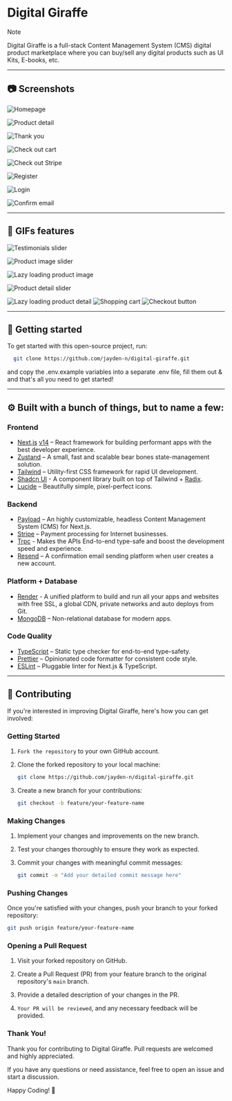 # Digital Giraffe

> [!NOTE]
> Digital Giraffe is a full-stack Content Management System (CMS) digital product marketplace where you can buy/sell any digital products such as UI Kits, E-books, etc.

---

## :camera: Screenshots

![Homepage](/docs/screenshots/homepage.png)

![Product detail](/docs/screenshots/product-detail-page.png)

![Thank you](/docs/screenshots/thank-you-page.png)

![Check out cart](/docs/screenshots/checkout-cart.png)

![Check out Stripe](/docs/screenshots/checkout-stripe.png)

![Register](/docs/screenshots/register.png)

![Login](/docs/screenshots/login.png)

![Confirm email](/docs/screenshots/confirm-email.png)

---

## :gem: GIFs features

![Testimonials slider](/docs/GIFs/testimonials-slider.gif)

![Product image slider](/docs/GIFs/product-image-slider.gif)

![Lazy loading product image](/docs/GIFs/lazy-product-image.gif)

![Product detail slider](/docs/GIFs/product-detail-slider.gif)

![Lazy loading product detail](/docs/GIFs/lazy-loading.gif)
![Shopping cart](/docs/GIFs/shopping-cart.gif)
![Checkout button](/docs/GIFs/checkout-button.gif)

---

## :rocket: Getting started

To get started with this open-source project, run:

```bash
  git clone https://github.com/jayden-n/digital-giraffe.git
```

and copy the .env.example variables into a separate .env file, fill them out & and that's all you need to get started!

---

## :gear: Built with a bunch of things, but to name a few:

### Frontend

- [Next.js](https://nextjs.org/) [v14](https://nextjs.org/blog/next-14) – React framework for building performant apps with the best developer experience.
- [Zustand](https://zustand-demo.pmnd.rs/) – A small, fast and scalable bear bones state-management solution.
- [Tailwind](https://tailwindcss.com/) – Utility-first CSS framework for rapid UI development.
- [Shadcn UI](https://ui.shadcn.com/) - A component library built on top of Tailwind + [Radix](https://www.radix-ui.com/).
- [Lucide](https://lucide.dev/) – Beautifully simple, pixel-perfect icons.

### Backend

- [Payload](https://payloadcms.com/) – An highly customizable, headless Content Management System (CMS) for Next.js.
- [Stripe](https://stripe.com/) – Payment processing for Internet businesses.
- [Trpc](https://trpc.io/) - Makes the APIs End-to-end type-safe and boost the development speed and experience.
- [Resend](https://resend.com/) – A confirmation email sending platform when user creates a new account.

### Platform + Database

- [Render](https://render.com/) - A unified platform to build and run all your apps and websites with free SSL, a global CDN, private networks and auto deploys from Git.
- [MongoDB](https://www.mongodb.com/) – Non-relational database for modern apps.

### Code Quality

- [TypeScript](https://www.typescriptlang.org/) – Static type checker for end-to-end type-safety.
- [Prettier](https://prettier.io/) – Opinionated code formatter for consistent code style.
- [ESLint](https://eslint.org/) – Pluggable linter for Next.js & TypeScript.

---

## :raised_hands: Contributing

If you're interested in improving Digital Giraffe, here's how you can get involved:

### Getting Started

1. `Fork the repository` to your own GitHub account.

2. Clone the forked repository to your local machine:

   ```sh
   git clone https://github.com/jayden-n/digital-giraffe.git
   ```

3. Create a new branch for your contributions:

   ```sh
   git checkout -b feature/your-feature-name
   ```

### Making Changes

1. Implement your changes and improvements on the new branch.

2. Test your changes thoroughly to ensure they work as expected.

3. Commit your changes with meaningful commit messages:

   ```sh
   git commit -m "Add your detailed commit message here"
   ```

### Pushing Changes

Once you're satisfied with your changes, push your branch to your forked repository:

```sh
git push origin feature/your-feature-name
```

### Opening a Pull Request

1. Visit your forked repository on GitHub.

2. Create a Pull Request (PR) from your feature branch to the original repository's `main` branch.

3. Provide a detailed description of your changes in the PR.

4. `Your PR will be reviewed`, and any necessary feedback will be provided.

### Thank You!

Thank you for contributing to Digital Giraffe. Pull requests are welcomed and highly appreciated.

If you have any questions or need assistance, feel free to open an issue and start a discussion.

Happy Coding! 🚀
